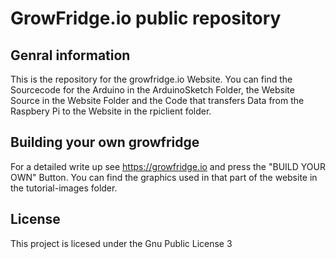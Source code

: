 # GrowFridge.io public repository



## Genral information

This is the repository for the growfridge.io Website.
You can find the Sourcecode for the Arduino in the ArduinoSketch Folder, the Website Source in the Website Folder and the Code that transfers Data from the Raspbery Pi to the Website in the rpiclient folder.

## Building your own growfridge
For a detailed write up see https://growfridge.io and press the "BUILD YOUR OWN" Button.
You can find the graphics used in that part of the website in the tutorial-images folder.

## License
This project is licesed under the Gnu Public License 3
